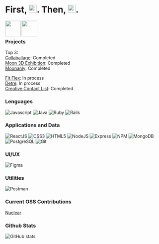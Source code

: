 # First, <img src="https://cdn0.iconfinder.com/data/icons/miscellaneous-59-solid/128/cup_coffee-cup_coffee_tea_beverage_-1024.png" width="25px"/>. Then, <img src="https://cdn0.iconfinder.com/data/icons/miscellaneous-59-solid/128/javascript_programming_software_coding_java-1024.png" width="25px"/>.


[<img align="left"  width="50px" src="https://cdn3.iconfinder.com/data/icons/fantasy-social-1/512/LinkedIn-1024.png" />][linkedin]
[<img align="left"  width="50px" src="https://cdn3.iconfinder.com/data/icons/fantasy-social-1/512/Google-1024.png" />][gmail]
</br>
</br>

### Projects
Top 3:
</br>
[Collaballage](https://github.com/Team-Lilith/capstone): Completed
<br/>
[Moon 3D Exhibition](https://github.com/jamieeunice/moon-exhibition): Completed
<br/>
[Moonanly](https://github.com/jamieeunice/moonanly): Completed
<br/>

[Fit Flex](https://github.com/jamieeunice/fit-flex): In process
<br/>
[Detre](https://github.com/jamieeunice/detre): In process
<br/>
[Creative Contact List](https://github.com/jamieeunice/visa-contact-list): Completed
<br/>

### Lenguages 
![Javascript](https://img.shields.io/badge/-JavaScript-ffffff?style=flat&logo=javascript&logoColor=white)
![Java](https://img.shields.io/badge/-Java-ffffff?style=flat&logo=java&logoColor=white)
![Ruby](https://img.shields.io/badge/-Ruby-ffffff?style=flat&logo=ruby&logoColor=white)
![Rails](https://img.shields.io/badge/-Rails-ffffff?style=flat&logo=rails&logoColor=white)

### Applications and Data
![ReactJS](https://img.shields.io/badge/-ReactJS-ffffff?style=flat&logo=react&logoColor=white)
![CSS3](https://img.shields.io/badge/-CSS3-ffffff?style=flat&logo=css3)
![HTML5](https://img.shields.io/badge/-HTML5-ffffff?style=flat&logo=html5&logoColor=white)
![NodeJS](http://img.shields.io/badge/-NodeJS-ffffff?style=flat&logo=node.js&logoColor=white)
![Express](http://img.shields.io/badge/-Express-ffffff?style=flat&logo=express&logoColor=white)
![NPM](https://img.shields.io/badge/-NPM-ffffff?style=flat&logo=npm&logoColor=white)
![MongoDB](http://img.shields.io/badge/-MongoDB-ffffff?style=flat&logo=mongodb&logoColor=white)
![PostgreSQL](https://img.shields.io/badge/PostgreSQL-ffffff?style=flat&logo=postgresql&logoColor=white)
![Git](https://img.shields.io/badge/-Git-ffffff?style=flat&logo=git&logoColor=white)

### UI/UX
![Figma](https://img.shields.io/badge/-Figma-ffffff?style=flat&logo=figma&logoColor=white)

### Utilities
![Postman](https://img.shields.io/badge/-Postman-ffffff?style=flat&logo=postman&logoColor=white)

### Current OSS Contributions
[Nuclear](https://github.com/nukeop/nuclear)
<br/>

### Github Stats
![GitHub stats](https://github-readme-stats.vercel.app/api?username=jeimiyuniseu&theme=graywhite&show_icons=true)

[linkedin]: https://www.linkedin.com/in/jeimiyuniseu/
[gmail]: jamieecarrasquillo@gmail.com

